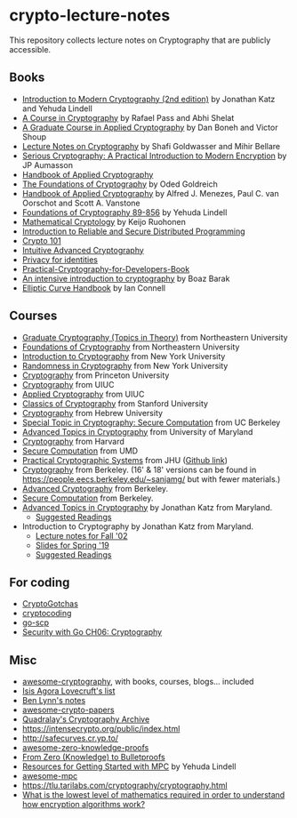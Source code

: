 # crypto-lecture-notes

This repository collects lecture notes on Cryptography that are publicly accessible.

## Books

- [Introduction to Modern Cryptography (2nd edition)](http://www.cs.umd.edu/~jkatz/imc.html) by Jonathan Katz and Yehuda Lindell
- [A Course in Cryptography](http://www.cs.cornell.edu/courses/cs4830/2010fa/lecnotes.pdf) by Rafael Pass and Abhi Shelat
- [A Graduate Course in Applied Cryptography](http://crypto.stanford.edu/~dabo/cryptobook/) by Dan Boneh and Victor Shoup
- [Lecture Notes on Cryptography](https://cseweb.ucsd.edu/~mihir/papers/gb.pdf) by Shafi Goldwasser and Mihir Bellare
- [Serious Cryptography: A Practical Introduction to Modern Encryption](http://index-of.es/Varios-2/Serious%20Cryptography%20A%20Practical%20Introduction%20to%20Modern%20Encryption%20(2).pdf) by JP Aumasson
- [Handbook of Applied Cryptography](https://notendur.hi.is/pgg/Handbook%20of%20Applied%20Cryptography.pdf)
- [The Foundations of Cryptography](http://www.wisdom.weizmann.ac.il/~oded/foc-book.html) by Oded Goldreich
- [Handbook of Applied Cryptography](http://cacr.uwaterloo.ca/hac/) by Alfred J. Menezes, Paul C. van Oorschot and Scott A. Vanstone
- [Foundations of Cryptography 89-856](http://u.cs.biu.ac.il/~lindell/89-856/complete-89-856.pdf) by Yehuda Lindell
- [Mathematical Cryptology](http://math.tut.fi/~ruohonen/MC.pdf) by Keijo Ruohonen
- [Introduction to Reliable and Secure Distributed Programming](https://github.com/ChrisLinn/chrislinn.ink/tree/master/res/IntroductionToReliableAndSecur_Book_2011.pdf)
- [Crypto 101](https://github.com/crypto101/book)
- [Intuitive Advanced Cryptography](https://github.com/cryptosubtlety/intuitive-advanced-cryptography)
- [Privacy for identities](https://github.com/crypto-cypher/privacy-for-identities/)
- [Practical-Cryptography-for-Developers-Book](https://github.com/nakov/Practical-Cryptography-for-Developers-Book)
- [An intensive introduction to cryptography](https://github.com/boazbk/crypto) by Boaz Barak
- [Elliptic Curve Handbook](http://webs.ucm.es/BUCM/mat/doc8354.pdf) by Ian Connell

## Courses

- [Graduate Cryptography (Topics in Theory)](http://www.ccs.neu.edu/home/wichs/class/crypto-fall15/index.html) from Northeastern University
- [Foundations of Cryptography](http://www.ccs.neu.edu/home/wichs/class/crypto-fall17/index.html) from Northeastern University
- [Introduction to Cryptography](https://cims.nyu.edu/~regev/teaching/crypto_fall_2014/) from New York University
- [Randomness in Cryptography](https://cs.nyu.edu/courses/spring14/CSCI-GA.3220-001/index.html) from New York University
- [Cryptography](https://www.cs.princeton.edu/courses/archive/spring10/cos433/) from Princeton University
- [Cryptography](https://courses.engr.illinois.edu/cs598man/sp2016/) from UIUC
- [Applied Cryptography](http://soc1024.ece.illinois.edu/teaching/ece498ac/fall2019/) from UIUC
- [Classics of Cryptography](https://crypto.stanford.edu/cs359c/17sp/index.html) from Stanford University
- [Cryptography](https://moodle.cs.huji.ac.il/cs14/course/view.php?id=67531) from Hebrew University
- [Special Topic in Cryptography: Secure Computation](https://people.eecs.berkeley.edu/~sanjamg/classes/cs294-spring16/) from UC Berkeley
- [Advanced Topics in Cryptography](https://www.cs.umd.edu/~jkatz/gradcrypto2/) from University of Maryland
- [Cryptography](https://www.boazbarak.org/cs127spring16/) from Harvard
- [Secure Computation](http://www.cs.umd.edu/~jkatz/gradcrypto2/f13/scribes.html) from UMD
- [Practical Cryptographic Systems](http://spar.isi.jhu.edu/~mgreen/650.445/650.445__Main.html) from JHU ([Github link](https://github.com/matthewdgreen/practicalcrypto))
- [Cryptography](https://people.eecs.berkeley.edu/~sanjamg/classes/cs276-fall14/) from Berkeley. (16' & 18' versions can be found in https://people.eecs.berkeley.edu/~sanjamg/ but with fewer materials.)
- [Advanced Cryptography](https://people.eecs.berkeley.edu/~sanjamg/classes/cs294-spring18/) from Berkeley.
- [Secure Computation](https://people.eecs.berkeley.edu/~sanjamg/classes/cs294-spring16/) from Berkeley.
- [Advanced Topics in Cryptography](http://www.cs.umd.edu/~jkatz/gradcrypto2/scribes.html) by Jonathan Katz from Maryland.
    - [Suggested Readings](http://www.cs.umd.edu/~jkatz/gradcrypto2/links.html)
- Introduction to Cryptography by Jonathan Katz from Maryland.
    - [Lecture notes for Fall '02](http://www.cs.umd.edu/~jkatz/crypto/f02/lectures.html)
    - [Slides for Spring '19](http://www.cs.umd.edu/~jkatz/crypto/s19/lectures.html)
    - [Suggested Readings](http://www.cs.umd.edu/~jkatz/crypto/f02/readings.html)
    

## For coding

- [CryptoGotchas](https://github.com/SalusaSecondus/CryptoGotchas)
- [cryptocoding](https://github.com/veorq/cryptocoding)
- [go-scp](https://checkmarx.gitbooks.io/go-scp/content/)
- [Security with Go CH06: Cryptography](https://github.com/PacktPublishing/Security-with-Go/tree/master/Chapter06)

## Misc

- [awesome-cryptography](https://github.com/sobolevn/awesome-cryptography), with books, courses, blogs... included
- [Isis Agora Lovecruft's list](https://github.com/isislovecruft/library--/tree/master/cryptography%20%26%20mathematics)
- [Ben Lynn's notes](https://crypto.stanford.edu/pbc/notes/)
- [awesome-crypto-papers](https://github.com/pFarb/awesome-crypto-papers)
- [Quadralay's Cryptography Archive](https://www.austinlinks.com/Crypto/)
- https://intensecrypto.org/public/index.html
- http://safecurves.cr.yp.to/
- [awesome-zero-knowledge-proofs](https://github.com/matter-labs/awesome-zero-knowledge-proofs)
- [From Zero (Knowledge) to Bulletproofs](https://github.com/AdamISZ/from0k2bp)
- [Resources for Getting Started with MPC](http://u.cs.biu.ac.il/~lindell/MPC-resources.html) by Yehuda Lindell
- [awesome-mpc](https://github.com/rdragos/awesome-mpc)
- https://tlu.tarilabs.com/cryptography/cryptography.html
- [What is the lowest level of mathematics required in order to understand how encryption algorithms work?](https://crypto.stackexchange.com/questions/10467/what-is-the-lowest-level-of-mathematics-required-in-order-to-understand-how-encr)
